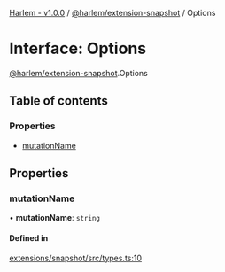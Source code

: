 [Harlem - v1.0.0](../index.md) / [@harlem/extension-snapshot](../modules/harlem_extension_snapshot.md) / Options

# Interface: Options

[@harlem/extension-snapshot](../modules/harlem_extension_snapshot.md).Options

## Table of contents

### Properties

- [mutationName](harlem_extension_snapshot.Options.md#mutationname)

## Properties

### mutationName

• **mutationName**: `string`

#### Defined in

[extensions/snapshot/src/types.ts:10](https://github.com/andrewcourtice/harlem/blob/ca8d117/extensions/snapshot/src/types.ts#L10)
